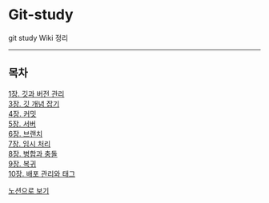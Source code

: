 # Git-study
git study Wiki 정리  

----

목차
----
[1장. 깃과 버전 관리](https://github.com/jsh9057/Git-study/wiki/1%EC%9E%A5.-%EA%B9%83%EA%B3%BC-%EB%B2%84%EC%A0%84-%EA%B4%80%EB%A6%AC)  
[3장. 깃 개념 잡기](https://github.com/jsh9057/Git-study/wiki/3%EC%9E%A5.-%EA%B9%83-%EA%B0%9C%EB%85%90-%EC%9E%A1%EA%B8%B0)  
[4장. 커밋](https://github.com/jsh9057/Git-study/wiki/4%EC%9E%A5.-%EC%BB%A4%EB%B0%8B)  
[5장. 서버](https://github.com/jsh9057/Git-study/wiki/5%EC%9E%A5.-%EC%84%9C%EB%B2%84)  
[6장. 브랜치](https://github.com/jsh9057/Git-study/wiki/6%EC%9E%A5.-%EB%B8%8C%EB%9E%9C%EC%B9%98)  
[7장. 임시 처리](https://github.com/jsh9057/Git-study/wiki/7%EC%9E%A5.-%EC%9E%84%EC%8B%9C-%EC%B2%98%EB%A6%AC)  
[8장. 병합과 충돌](https://github.com/jsh9057/Git-study/wiki/8%EC%9E%A5.-%EB%B3%91%ED%95%A9%EA%B3%BC-%EC%B6%A9%EB%8F%8C)  
[9장. 복귀](https://github.com/jsh9057/Git-study/wiki/9%EC%9E%A5.-%EB%B3%B5%EA%B7%80)  
[10장. 배포 관리와 태그](https://github.com/jsh9057/Git-study/wiki/10%EC%9E%A5.-%EB%B0%B0%ED%8F%AC-%EA%B4%80%EB%A6%AC%EC%99%80-%ED%83%9C%EA%B7%B8)  

[노션으로 보기](https://wool-suit-475.notion.site/Git-e77ba62603fb4028b964aaf281000b78)
